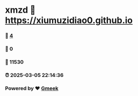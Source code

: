 # xmzd :link: https://xiumuzidiao0.github.io 
### :page_facing_up: [4](https://xiumuzidiao0.github.io/tag.html) 
### :speech_balloon: 0 
### :hibiscus: 11530 
### :alarm_clock: 2025-03-05 22:14:36 
### Powered by :heart: [Gmeek](https://github.com/Meekdai/Gmeek)
